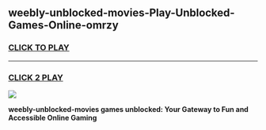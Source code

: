 
## weebly-unblocked-movies-Play-Unblocked-Games-Online-omrzy
<h3>
<a href="https://premium76.site?title=weebly-unblocked-movies&ref=25A">CLICK TO PLAY</a></h3>
<hr>

<h3>
<a href="https://premium76.site?title=weebly-unblocked-movies&ref=25A">CLICK 2 PLAY</a>
  
</h3>

<a href="https://premium76.site?title=weebly-unblocked-movies&ref=25A"><img src="https://clearcache.store/games.png"></a>


**weebly-unblocked-movies games unblocked: Your Gateway to Fun and Accessible Online Gaming**
